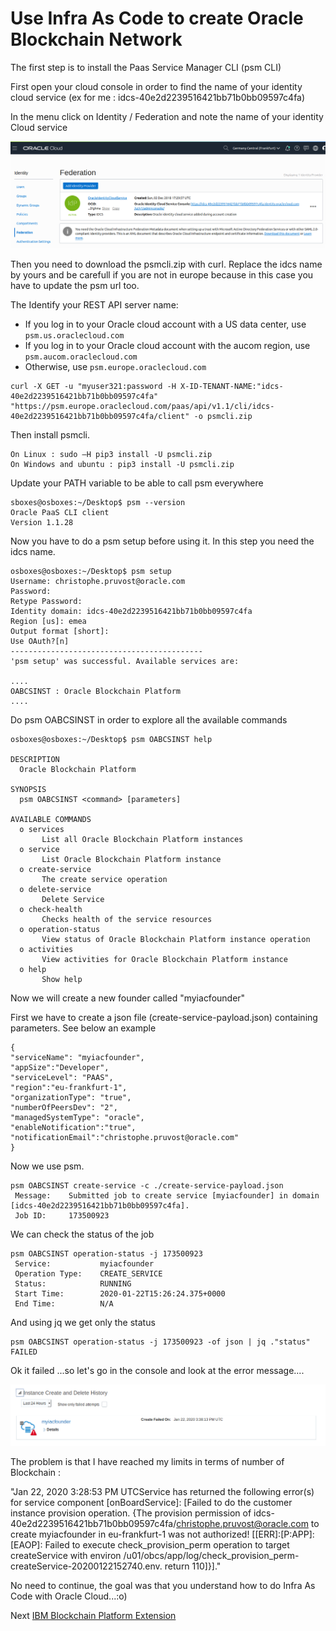 # Use Infra As Code to create Oracle Blockchain Network

The first step is to install the Paas Service Manager CLI (psm CLI)

First open your cloud console in order to find the name of your identity cloud service (ex for me : idcs-40e2d2239516421bb71b0bb09597c4fa)

In the menu click on Identity / Federation and note the name of your identity Cloud service

![identity cloud service](images/07-iac.png)

Then you need to download the psmcli.zip with curl. Replace the idcs name by yours and be carefull if you are not in europe because in this case you have to update the psm url too.

The Identify your REST API server name:

- If you log in to your Oracle cloud account with a US data center, use `psm.us.oraclecloud.com`
- If you log in to your Oracle cloud account with the aucom region, use `psm.aucom.oraclecloud.com`
- Otherwise, use `psm.europe.oraclecloud.com`

```
curl -X GET -u "myuser321:password -H X-ID-TENANT-NAME:"idcs-40e2d2239516421bb71b0bb09597c4fa" "https://psm.europe.oraclecloud.com/paas/api/v1.1/cli/idcs-40e2d2239516421bb71b0bb09597c4fa/client" -o psmcli.zip
```

Then install psmcli.

```
On Linux : sudo —H pip3 install -U psmcli.zip
On Windows and ubuntu : pip3 install -U psmcli.zip
```

Update your PATH variable to be able to call psm everywhere

```
sboxes@osboxes:~/Desktop$ psm --version
Oracle PaaS CLI client 
Version 1.1.28
```

Now you have to do a psm setup before using it. In this step you need the idcs name.

```
osboxes@osboxes:~/Desktop$ psm setup
Username: christophe.pruvost@oracle.com
Password: 
Retype Password: 
Identity domain: idcs-40e2d2239516421bb71b0bb09597c4fa
Region [us]: emea
Output format [short]: 
Use OAuth?[n]
-------------------------------------------
'psm setup' was successful. Available services are:

....
OABCSINST : Oracle Blockchain Platform
....
```

Do psm OABCSINST in order to explore all the available commands

```
osboxes@osboxes:~/Desktop$ psm OABCSINST help

DESCRIPTION
  Oracle Blockchain Platform

SYNOPSIS
  psm OABCSINST <command> [parameters]

AVAILABLE COMMANDS
  o services
       List all Oracle Blockchain Platform instances
  o service
       List Oracle Blockchain Platform instance
  o create-service
       The create service operation
  o delete-service
       Delete Service
  o check-health
       Checks health of the service resources
  o operation-status
       View status of Oracle Blockchain Platform instance operation
  o activities
       View activities for Oracle Blockchain Platform instance
  o help
       Show help
```

Now we will create a new founder called "myiacfounder"

First we have to create a json file (create-service-payload.json) containing parameters. See below an example

```
{
"serviceName": "myiacfounder",
"appSize":"Developer",
"serviceLevel": "PAAS",
"region":"eu-frankfurt-1",
"organizationType": "true",
"numberOfPeersDev": "2",
"managedSystemType": "oracle",
"enableNotification":"true",
"notificationEmail":"christophe.pruvost@oracle.com"
}
```

Now we use psm.

```
psm OABCSINST create-service -c ./create-service-payload.json 
 Message:    Submitted job to create service [myiacfounder] in domain [idcs-40e2d2239516421bb71b0bb09597c4fa].
 Job ID:     173500923
```

We can check the status of the job

```
psm OABCSINST operation-status -j 173500923
 Service:           myiacfounder
 Operation Type:    CREATE_SERVICE
 Status:            RUNNING
 Start Time:        2020-01-22T15:26:24.375+0000
 End Time:          N/A
```

And using jq we get only the status

```
psm OABCSINST operation-status -j 173500923 -of json | jq ."status"
FAILED
```

Ok it failed ...so let's go in the console and look at the error message....

![Failed Creation](images/07-iac2.png)

The problem is that I have reached my limits in terms of number of Blockchain : 

"Jan 22, 2020 3:28:53 PM UTCService has returned the following error(s) for service component  [onBoardService]: [Failed to do the customer instance provision  operation. {The provision permission of  idcs-40e2d2239516421bb71b0bb09597c4fa/christophe.pruvost@oracle.com to  create myiacfounder in eu-frankfurt-1 was not authorized!  [[ERR]:[P:APP]:[EAOP]: Failed to execute check_provision_perm operation  to target createService with environ  /u01/obcs/app/log/check_provision_perm-createService-20200122152740.env. return 110]}]."

No need to continue, the goal was that you understand how to do Infra As Code with Oracle Cloud...:o)

Next [IBM Blockchain Platform Extension](08-ibmbp.md)

